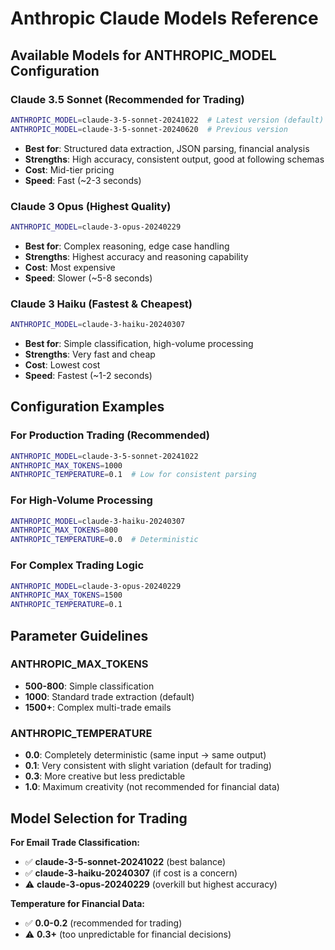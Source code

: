 # Anthropic Claude Models Reference

## Available Models for ANTHROPIC_MODEL Configuration

### **Claude 3.5 Sonnet (Recommended for Trading)**
```bash
ANTHROPIC_MODEL=claude-3-5-sonnet-20241022  # Latest version (default)
ANTHROPIC_MODEL=claude-3-5-sonnet-20240620  # Previous version
```
- **Best for**: Structured data extraction, JSON parsing, financial analysis
- **Strengths**: High accuracy, consistent output, good at following schemas
- **Cost**: Mid-tier pricing
- **Speed**: Fast (~2-3 seconds)

### **Claude 3 Opus (Highest Quality)**
```bash
ANTHROPIC_MODEL=claude-3-opus-20240229
```
- **Best for**: Complex reasoning, edge case handling
- **Strengths**: Highest accuracy and reasoning capability
- **Cost**: Most expensive
- **Speed**: Slower (~5-8 seconds)

### **Claude 3 Haiku (Fastest & Cheapest)**
```bash
ANTHROPIC_MODEL=claude-3-haiku-20240307
```
- **Best for**: Simple classification, high-volume processing
- **Strengths**: Very fast and cheap
- **Cost**: Lowest cost
- **Speed**: Fastest (~1-2 seconds)

## Configuration Examples

### **For Production Trading (Recommended)**
```bash
ANTHROPIC_MODEL=claude-3-5-sonnet-20241022
ANTHROPIC_MAX_TOKENS=1000
ANTHROPIC_TEMPERATURE=0.1  # Low for consistent parsing
```

### **For High-Volume Processing**
```bash
ANTHROPIC_MODEL=claude-3-haiku-20240307
ANTHROPIC_MAX_TOKENS=800
ANTHROPIC_TEMPERATURE=0.0  # Deterministic
```

### **For Complex Trading Logic**
```bash
ANTHROPIC_MODEL=claude-3-opus-20240229
ANTHROPIC_MAX_TOKENS=1500
ANTHROPIC_TEMPERATURE=0.1
```

## Parameter Guidelines

### **ANTHROPIC_MAX_TOKENS**
- **500-800**: Simple classification
- **1000**: Standard trade extraction (default)
- **1500+**: Complex multi-trade emails

### **ANTHROPIC_TEMPERATURE**
- **0.0**: Completely deterministic (same input → same output)
- **0.1**: Very consistent with slight variation (default for trading)
- **0.3**: More creative but less predictable
- **1.0**: Maximum creativity (not recommended for financial data)

## Model Selection for Trading

**For Email Trade Classification:**
- ✅ **claude-3-5-sonnet-20241022** (best balance)
- ✅ **claude-3-haiku-20240307** (if cost is a concern)
- ⚠️ **claude-3-opus-20240229** (overkill but highest accuracy)

**Temperature for Financial Data:**
- ✅ **0.0-0.2** (recommended for trading)
- ⚠️ **0.3+** (too unpredictable for financial decisions)